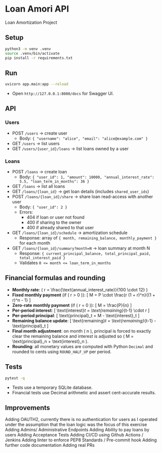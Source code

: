 # Loan Amori API

Loan Amortization Project

## Setup

```bash
python3 -m venv .venv
source .venv/bin/activate
pip install -r requirements.txt
```

## Run

```bash
uvicorn app.main:app --reload
```

- Open `http://127.0.0.1:8000/docs` for Swagger UI.

## API

### Users
- POST `/users` → create user
  - Body: `{ "username": "alice", "email": "alice@example.com" }`
- GET `/users` → list users
- GET `/users/{user_id}/loans` → list loans owned by a user

### Loans
- POST `/loans` → create loan
  - Body: `{ "user_id": 1, "amount": 10000, "annual_interest_rate": 5.5, "loan_term_in_months": 36 }`
- GET `/loans` → list all loans
- GET `/loans/{loan_id}` → get loan details (includes `shared_user_ids`)
- POST `/loans/{loan_id}/share` → share loan read-access with another user
  - Body: `{ "user_id": 2 }`
  - Errors:
    - 404 if loan or user not found
    - 400 if sharing to the owner
    - 400 if already shared to that user
- GET `/loans/{loan_id}/schedule` → amortization schedule
  - Response: array of `{ month, remaining_balance, monthly_payment }` for each month
- GET `/loans/{loan_id}/summary?month=N` → loan summary at month N
  - Response: `{ current_principal_balance, total_principal_paid, total_interest_paid }`
  - Validates `0 <= month <= loan_term_in_months`

## Financial formulas and rounding

- **Monthly rate**: \( r = \frac{\text{annual\_interest\_rate}}{100 \cdot 12} \)
- **Fixed monthly payment** (if \( r > 0 \)):
  \[ M = P \cdot \frac{r (1 + r)^n}{(1 + r)^n - 1} \]
- **Zero-rate monthly payment** (if \( r = 0 \)):
  \[ M = \frac{P}{n} \]
- **Per-period interest**:
  \[ \text{interest}_t = \text{remaining}_{t-1} \cdot r \]
- **Per-period principal**:
  \[ \text{principal}_t = M - \text{interest}_t \]
- **Remaining balance update**:
  \[ \text{remaining}_t = \text{remaining}_{t-1} - \text{principal}_t \]
- **Final month adjustment**: on month \( n \), principal is forced to exactly clear the remaining balance and interest is adjusted so \( M = \text{principal}_n + \text{interest}_n \).
- **Rounding**: all monetary values are computed with Python `Decimal` and rounded to cents using `ROUND_HALF_UP` per period.

## Tests

```bash
pytest -q
```

- Tests use a temporary SQLite database.
- Financial tests use Decimal arithmetic and assert cent-accurate results.

## Improvements
Adding OAUTH2, currently there is no authentication for users as I operated under the assumption that the loan logic was the focus of this exercise 
Adding Admins/ Administrative Endpoints
Adding Ability to pay loans by users 
Adding Acceptance Tests
Adding CI/CD using Github Actions / Jenkins
Adding linter to enforce PEP8 Standards / Pre-commit hook
Adding further code documentation
Adding real PRs 

